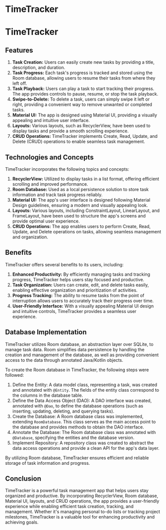 # TimeTracker

# TimeTracker

## Features

1. **Task Creation:** Users can easily create new tasks by providing a title, description, and duration.
2. **Task Progress:** Each task's progress is tracked and stored using the Room database, allowing users to resume their tasks from where they left off.
3. **Task Playback:** Users can play a task to start tracking their progress. The app provides controls to pause, resume, or stop the task playback.
4. **Swipe-to-Delete:** To delete a task, users can simply swipe it left or right, providing a convenient way to remove unwanted or completed tasks.
5. **Material UI:** The app is designed using Material UI, providing a visually appealing and intuitive user interface.
6. **Layouts:** Various layouts, such as RecyclerView, have been used to display tasks and provide a smooth scrolling experience.
7. **CRUD Operations:** TimeTracker implements Create, Read, Update, and Delete (CRUD) operations to enable seamless task management.

## Technologies and Concepts

TimeTracker incorporates the following topics and concepts:

1. **RecyclerView:** Utilized to display tasks in a list format, offering efficient scrolling and improved performance.
2. **Room Database:** Used as a local persistence solution to store task information and track task progress reliably.
3. **Material UI:** The app's user interface is designed following Material Design guidelines, ensuring a modern and visually appealing look.
4. **Layouts:** Various layouts, including ConstraintLayout, LinearLayout, and FrameLayout, have been used to structure the app's screens and provide optimal user experience.
5. **CRUD Operations:** The app enables users to perform Create, Read, Update, and Delete operations on tasks, allowing seamless management and organization.

## Benefits

TimeTracker offers several benefits to its users, including:

1. **Enhanced Productivity:** By efficiently managing tasks and tracking progress, TimeTracker helps users stay focused and productive.
2. **Task Organization:** Users can create, edit, and delete tasks easily, enabling effective organization and prioritization of activities.
3. **Progress Tracking:** The ability to resume tasks from the point of interruption allows users to accurately track their progress over time.
4. **User-Friendly Interface:** With a visually appealing Material UI design and intuitive controls, TimeTracker provides a seamless user experience.

## Database Implementation

TimeTracker utilizes Room database, an abstraction layer over SQLite, to manage task data. Room simplifies data persistence by handling the creation and management of the database, as well as providing convenient access to the data through annotated Java/Kotlin objects.

To create the Room database in TimeTracker, the following steps were followed:

1. Define the Entity: A data model class, representing a task, was created and annotated with `@Entity`. The fields of the entity class correspond to the columns in the database table.
2. Define the Data Access Object (DAO): A DAO interface was created, annotated with `@Dao`, to define the database operations (such as inserting, updating, deleting, and querying tasks).
3. Create the Database: A Room database class was implemented, extending `RoomDatabase`. This class serves as the main access point to the database and provides methods to obtain the DAO interface.
4. Annotate the Database: The Room database class was annotated with `@Database`, specifying the entities and the database version.
5. Implement Repository: A repository class was created to abstract the data access operations and provide a clean API for the app's data layer.

By utilizing Room database, TimeTracker ensures efficient and reliable storage of task information and progress.

## Conclusion

TimeTracker is a powerful task management app that helps users stay organized and productive. By incorporating RecyclerView, Room database, Material UI, layouts, and CRUD operations, the app provides a user-friendly experience while enabling efficient task creation, tracking, and management. Whether it's managing personal to-do lists or tracking project milestones, TimeTracker is a valuable tool for enhancing productivity and achieving goals.

